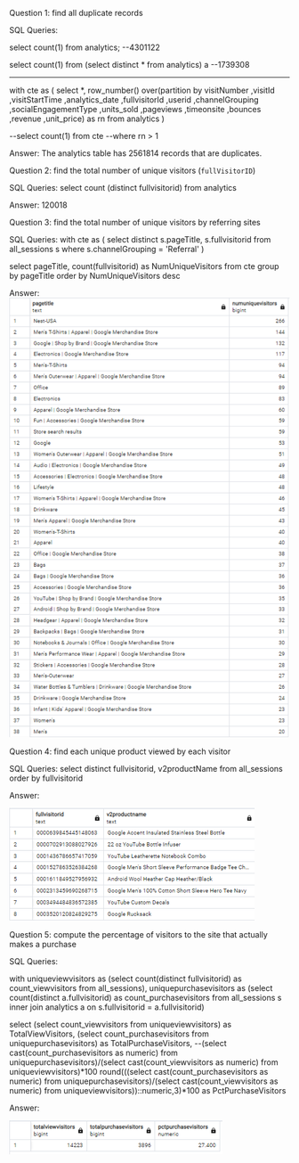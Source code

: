 Question 1: find all duplicate records

SQL Queries: 

select count(1) from analytics;  --4301122

select count(1) from 
(select distinct * from analytics) a  --1739308

-------------------------------------------------------------
with cte as (
select 
*,
row_number() over(partition by visitNumber
								,visitId
								,visitStartTime
								,analytics_date
								,fullvisitorId
								,userid
								,channelGrouping
								,socialEngagementType
								,units_sold
								,pageviews
								,timeonsite
								,bounces
								,revenue
								,unit_price) as rn
from analytics
)

--select count(1) from cte
--where rn > 1

Answer: The analytics table has 2561814 records that are duplicates.



Question 2: find the total number of unique visitors (`fullVisitorID`)

SQL Queries:
select
count (distinct fullvisitorid)
from analytics 

Answer: 120018



Question 3: find the total number of unique visitors by referring sites

SQL Queries: 
with cte as
(
select distinct
s.pageTitle, 
s.fullvisitorid
from all_sessions s
where s.channelGrouping = 'Referral'
)

select
pageTitle, count(fullvisitorid) as NumUniqueVisitors
from cte
group by pageTitle
order by NumUniqueVisitors desc

Answer:
![](pictures\QUESTION_3.png)


Question 4: find each unique product viewed by each visitor

SQL Queries: 
select
distinct fullvisitorid, v2productName
from all_sessions
order by fullvisitorid

Answer:

![](pictures\QUESTION_4.png)



Question 5: compute the percentage of visitors to the site that actually makes a purchase

SQL Queries:

with uniqueviewvisitors as
(select 
	count(distinct fullvisitorid) as count_viewvisitors
from all_sessions),
uniquepurchasevisitors as
(select
	count(distinct a.fullvisitorid) as count_purchasevisitors
from all_sessions s
inner join analytics a on s.fullvisitorid = a.fullvisitorid)

select
	(select count_viewvisitors from uniqueviewvisitors) as TotalViewVisitors,
	(select count_purchasevisitors from uniquepurchasevisitors) as TotalPurchaseVisitors,
	--(select cast(count_purchasevisitors as numeric) from uniquepurchasevisitors)/(select cast(count_viewvisitors as numeric) from uniqueviewvisitors)*100
	round(((select cast(count_purchasevisitors as numeric) from uniquepurchasevisitors)/(select cast(count_viewvisitors as numeric) from uniqueviewvisitors))::numeric,3)*100 as PctPurchaseVisitors

Answer:

![](pictures\QUESTION_5.png)
